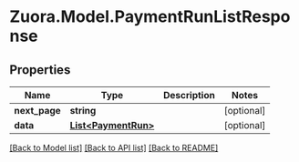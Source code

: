 
# Zuora.Model.PaymentRunListResponse

## Properties

Name | Type | Description | Notes
------------ | ------------- | ------------- | -------------
**next_page** | **string** |  | [optional] 
**data** | [**List&lt;PaymentRun&gt;**](PaymentRun.md) |  | [optional] 

[[Back to Model list]](../README.md#documentation-for-models)
[[Back to API list]](../README.md#documentation-for-api-endpoints)
[[Back to README]](../README.md)

